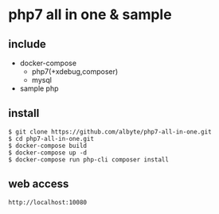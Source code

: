 # php7 all in one & sample

## include

- docker-compose
    - php7(+xdebug,composer)
    - mysql
- sample php

## install

```bash:
$ git clone https://github.com/albyte/php7-all-in-one.git
$ cd php7-all-in-one.git
$ docker-compose build
$ docker-compose up -d
$ docker-compose run php-cli composer install
```

## web access
```
http://localhost:10080
```